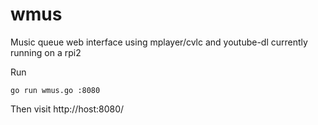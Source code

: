 # wmus
Music queue web interface using mplayer/cvlc and youtube-dl currently running on a rpi2

Run

```
go run wmus.go :8080
```

Then visit http://host:8080/


